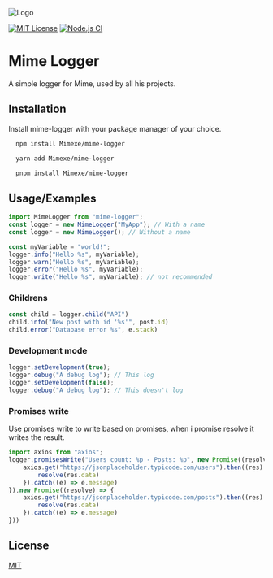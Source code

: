 
![Logo](https://i.imgur.com/IYzEwxY.png)

[![MIT License](https://img.shields.io/badge/License-MIT-green.svg)](https://choosealicense.com/licenses/mit/)
[![Node.js CI](https://github.com/Mimexe/mime-logger/actions/workflows/node.js.yml/badge.svg)](https://github.com/Mimexe/mime-logger/actions/workflows/node.js.yml)

# Mime Logger

A simple logger for Mime, used by all his projects.
## Installation

Install mime-logger with your package manager of your choice.

```bash
  npm install Mimexe/mime-logger
```
```bash
  yarn add Mimexe/mime-logger
```
```bash
  pnpm install Mimexe/mime-logger
```

## Usage/Examples

```javascript
import MimeLogger from "mime-logger";
const logger = new MimeLogger("MyApp"); // With a name
const logger = new MimeLogger(); // Without a name
```

```javascript
const myVariable = "world!";
logger.info("Hello %s", myVariable);
logger.warn("Hello %s", myVariable);
logger.error("Hello %s", myVariable);
logger.write("Hello %s", myVariable); // not recommended
```

### Childrens

```javascript
const child = logger.child("API")
child.info("New post with id '%s'", post.id)
child.error("Database error %s", e.stack)
```

### Development mode
```javascript
logger.setDevelopment(true);
logger.debug("A debug log"); // This log
logger.setDevelopment(false);
logger.debug("A debug log"); // This doesn't log
```

### Promises write
Use promises write to write based on promises, when i promise resolve it writes the result.

```javascript
import axios from "axios";
logger.promisesWrite("Users count: %p - Posts: %p", new Promise((resolve) => {
    axios.get("https://jsonplaceholder.typicode.com/users").then((res) => {
        resolve(res.data)
    }).catch((e) => e.message)
}),new Promise((resolve) => {
    axios.get("https://jsonplaceholder.typicode.com/posts").then((res) => {
        resolve(res.data)
    }).catch((e) => e.message)
}))
```
## License

[MIT](https://choosealicense.com/licenses/mit/)

